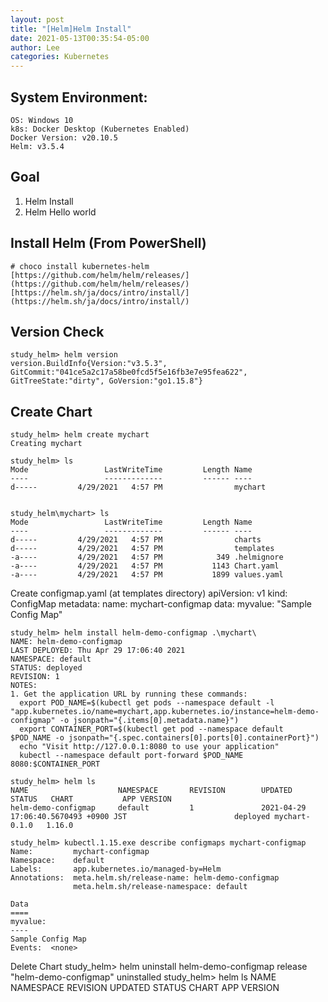 ```yaml
---
layout: post
title: "[Helm]Helm Install"
date: 2021-05-13T00:35:54-05:00
author: Lee
categories: Kubernetes
---
```


## System Environment:
    OS: Windows 10
    k8s: Docker Desktop (Kubernetes Enabled)
    Docker Version: v20.10.5
    Helm: v3.5.4

## Goal
1. Helm Install
2. Helm Hello world 


## Install Helm (From PowerShell)
    # choco install kubernetes-helm
    [https://github.com/helm/helm/releases/](https://github.com/helm/helm/releases/)
    [https://helm.sh/ja/docs/intro/install/](https://helm.sh/ja/docs/intro/install/)

## Version Check
    study_helm> helm version
	version.BuildInfo{Version:"v3.5.3", GitCommit:"041ce5a2c17a58be0fcd5f5e16fb3e7e95fea622", GitTreeState:"dirty", GoVersion:"go1.15.8"}

## Create Chart
    study_helm> helm create mychart
	Creating mychart

    study_helm> ls
	Mode                 LastWriteTime         Length Name
	----                 -------------         ------ ----
	d-----         4/29/2021   4:57 PM                mychart


    study_helm\mychart> ls	
	Mode                 LastWriteTime         Length Name
	----                 -------------         ------ ----
	d-----         4/29/2021   4:57 PM                charts
	d-----         4/29/2021   4:57 PM                templates
	-a----         4/29/2021   4:57 PM            349 .helmignore
	-a----         4/29/2021   4:57 PM           1143 Chart.yaml
	-a----         4/29/2021   4:57 PM           1899 values.yaml


Create configmap.yaml (at templates directory)
	apiVersion: v1
	kind: ConfigMap
	metadata:
	name: mychart-configmap
	data:
	myvalue: "Sample Config Map"


    study_helm> helm install helm-demo-configmap .\mychart\
	NAME: helm-demo-configmap
	LAST DEPLOYED: Thu Apr 29 17:06:40 2021
	NAMESPACE: default
	STATUS: deployed
	REVISION: 1
	NOTES:
	1. Get the application URL by running these commands:
	  export POD_NAME=$(kubectl get pods --namespace default -l "app.kubernetes.io/name=mychart,app.kubernetes.io/instance=helm-demo-configmap" -o jsonpath="{.items[0].metadata.name}")
	  export CONTAINER_PORT=$(kubectl get pod --namespace default $POD_NAME -o jsonpath="{.spec.containers[0].ports[0].containerPort}")
	  echo "Visit http://127.0.0.1:8080 to use your application"
	  kubectl --namespace default port-forward $POD_NAME 8080:$CONTAINER_PORT

    study_helm> helm ls
	NAME                    NAMESPACE       REVISION        UPDATED                                                      STATUS   CHART           APP VERSION
	helm-demo-configmap     default         1               2021-04-29 17:06:40.5670493 +0900 JST                        deployed mychart-0.1.0   1.16.0

    study_helm> kubectl.1.15.exe describe configmaps mychart-configmap
	Name:         mychart-configmap
	Namespace:    default
	Labels:       app.kubernetes.io/managed-by=Helm
	Annotations:  meta.helm.sh/release-name: helm-demo-configmap
	              meta.helm.sh/release-namespace: default

	Data
	====
	myvalue:
	----
	Sample Config Map
	Events:  <none>


Delete Chart
    study_helm> helm uninstall helm-demo-configmap
	release "helm-demo-configmap" uninstalled
study_helm> helm ls
	NAME    NAMESPACE       REVISION        UPDATED STATUS  CHART   APP VERSION
